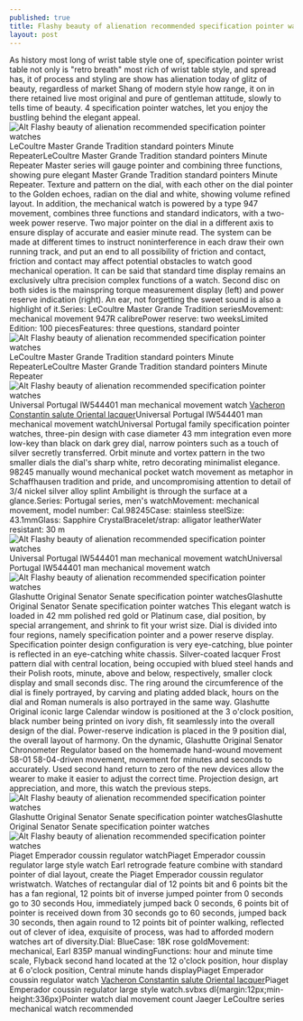 ```yaml
---
published: true
title: Flashy beauty of alienation recommended specification pointer watches
layout: post
---
```

As history most long of wrist table style one of, specification pointer wrist table not only is \"retro breath\" most rich of wrist table style, and spread has, it of process and styling are show has alienation today of glitz of beauty, regardless of market Shang of modern style how range, it on in there retained live most original and pure of gentleman attitude, slowly to tells time of beauty. 4 specification pointer watches, let you enjoy the bustling behind the elegant appeal.![Alt Flashy beauty of alienation recommended specification pointer watches](https://c2.staticflickr.com/6/5733/30221000813_7d037de026_z.jpg)LeCoultre Master Grande Tradition standard pointers Minute RepeaterLeCoultre Master Grande Tradition standard pointers Minute Repeater Master series will gauge pointer and combining three functions, showing pure elegant Master Grande Tradition standard pointers Minute Repeater. Texture and pattern on the dial, with each other on the dial pointer to the Golden echoes, radian on the dial and white, showing volume refined layout. In addition, the mechanical watch is powered by a type 947 movement, combines three functions and standard indicators, with a two-week power reserve. Two major pointer on the dial in a different axis to ensure display of accurate and easier minute read. The system can be made at different times to instruct noninterference in each draw their own running track, and put an end to all possibility of friction and contact, friction and contact may affect potential obstacles to watch good mechanical operation. It can be said that standard time display remains an exclusively ultra precision complex functions of a watch. Second disc on both sides is the mainspring torque measurement display (left) and power reserve indication (right). An ear, not forgetting the sweet sound is also a highlight of it.Series: LeCoultre Master Grande Tradition seriesMovement: mechanical movement 947R calibrePower reserve: two weeksLimited Edition: 100 piecesFeatures: three questions, standard pointer![Alt Flashy beauty of alienation recommended specification pointer watches](https://c2.staticflickr.com/6/5722/30221007393_c570b41681_z.jpg)LeCoultre Master Grande Tradition standard pointers Minute RepeaterLeCoultre Master Grande Tradition standard pointers Minute Repeater![Alt Flashy beauty of alienation recommended specification pointer watches](https://c2.staticflickr.com/6/5611/30224439634_4f29d79b75_z.jpg)Universal Portugal IW544401 man mechanical movement watch [Vacheron Constantin salute Oriental lacquer](http://kenzo9.webnode.com/news/vacheron-constantin-salute-oriental-lacquer/)Universal Portugal IW544401 man mechanical movement watchUniversal Portugal family specification pointer watches, three-pin design with case diameter 43 mm integration even more low-key than black on dark grey dial, narrow pointers such as a touch of silver secretly transferred. Orbit minute and vortex pattern in the two smaller dials the dial\'s sharp white, retro decorating minimalist elegance. 98245 manually wound mechanical pocket watch movement as metaphor in Schaffhausen tradition and pride, and uncompromising attention to detail of 3/4 nickel silver alloy splint Ambilight is through the surface at a glance.Series: Portugal series, men\'s watchMovement: mechanical movement, model number: Cal.98245Case: stainless steelSize: 43.1mmGlass: Sapphire CrystalBracelet/strap: alligator leatherWater resistant: 30 m![Alt Flashy beauty of alienation recommended specification pointer watches](https://c2.staticflickr.com/6/5802/30555502450_180361993b_z.jpg)Universal Portugal IW544401 man mechanical movement watchUniversal Portugal IW544401 man mechanical movement watch![Alt Flashy beauty of alienation recommended specification pointer watches](https://c2.staticflickr.com/6/5651/30555507930_fb96c2b119_z.jpg)Glashutte Original Senator Senate specification pointer watchesGlashutte Original Senator Senate specification pointer watches This elegant watch is loaded in 42 mm polished red gold or Platinum case, dial position, by special arrangement, and shrink to fit your wrist size. Dial is divided into four regions, namely specification pointer and a power reserve display. Specification pointer design configuration is very eye-catching, blue pointer is reflected in an eye-catching white chassis. Silver-coated lacquer Frost pattern dial with central location, being occupied with blued steel hands and their Polish roots, minute, above and below, respectively, smaller clock display and small seconds disc. The ring around the circumference of the dial is finely portrayed, by carving and plating added black, hours on the dial and Roman numerals is also portrayed in the same way. Glashutte Original iconic large Calendar window is positioned at the 3 o\'clock position, black number being printed on ivory dish, fit seamlessly into the overall design of the dial. Power-reserve indication is placed in the 9 position dial, the overall layout of harmony. On the dynamic, Glashutte Original Senator Chronometer Regulator based on the homemade hand-wound movement 58-01 58-04-driven movement, movement for minutes and seconds to accurately. Used second hand return to zero of the new devices allow the wearer to make it easier to adjust the correct time. Projection design, art appreciation, and more, this watch the previous steps.![Alt Flashy beauty of alienation recommended specification pointer watches](https://c2.staticflickr.com/6/5645/30819938636_97fd758092_z.jpg)Glashutte Original Senator Senate specification pointer watchesGlashutte Original Senator Senate specification pointer watches![Alt Flashy beauty of alienation recommended specification pointer watches](https://c2.staticflickr.com/6/5566/30740075142_11caaa921b_z.jpg)Piaget Emperador coussin regulator watchPiaget Emperador coussin regulator large style watch Earl retrograde feature combine with standard pointer of dial layout, create the Piaget Emperador coussin regulator wristwatch. Watches of rectangular dial of 12 points bit and 6 points bit the has a fan regional, 12 points bit of inverse jumped pointer from 0 seconds go to 30 seconds Hou, immediately jumped back 0 seconds, 6 points bit of pointer is received down from 30 seconds go to 60 seconds, jumped back 30 seconds, then again round to 12 points bit of pointer walking, reflected out of clever of idea, exquisite of process, was had to afforded modern watches art of diversity.Dial: BlueCase: 18K rose goldMovement: mechanical, Earl 835P manual windingFunctions: hour and minute time scale, Flyback second hand located at the 12 o\'clock position, hour display at 6 o\'clock position, Central minute hands displayPiaget Emperador coussin regulator watch [Vacheron Constantin salute Oriental lacquer](http://kenzo9.webnode.com/news/vacheron-constantin-salute-oriental-lacquer/)Piaget Emperador coussin regulator large style watch.svbxs dl{margin:12px;min-height:336px}Pointer watch dial movement count Jaeger LeCoultre series mechanical watch recommended
